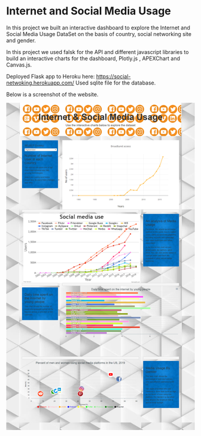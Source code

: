 # Internet and Social Media Usage

In this project we built an interactive dashboard to explore the Internet and Social Media Usage DataSet on the basis of country, social networking site and gender.


In this project we used falsk for the API and different javascript libraries to build an interactive charts for the dashboard, Plotly.js , APEXChart and Canvas.js.


Deployed Flask app to Heroku here: https://social-netwoking.herokuapp.com/ Used sqlite file for the database.

Below is a screenshot of the website. 

![map_image](full.png)
